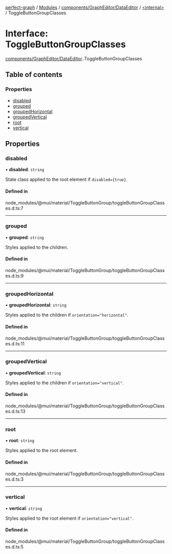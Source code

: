 [perfect-graph](../README.md) / [Modules](../modules.md) / [components/GraphEditor/DataEditor](../modules/components_GraphEditor_DataEditor.md) / [<internal\>](../modules/components_GraphEditor_DataEditor._internal_.md) / ToggleButtonGroupClasses

# Interface: ToggleButtonGroupClasses

[components/GraphEditor/DataEditor](../modules/components_GraphEditor_DataEditor.md).[<internal>](../modules/components_GraphEditor_DataEditor._internal_.md).ToggleButtonGroupClasses

## Table of contents

### Properties

- [disabled](components_GraphEditor_DataEditor._internal_.ToggleButtonGroupClasses.md#disabled)
- [grouped](components_GraphEditor_DataEditor._internal_.ToggleButtonGroupClasses.md#grouped)
- [groupedHorizontal](components_GraphEditor_DataEditor._internal_.ToggleButtonGroupClasses.md#groupedhorizontal)
- [groupedVertical](components_GraphEditor_DataEditor._internal_.ToggleButtonGroupClasses.md#groupedvertical)
- [root](components_GraphEditor_DataEditor._internal_.ToggleButtonGroupClasses.md#root)
- [vertical](components_GraphEditor_DataEditor._internal_.ToggleButtonGroupClasses.md#vertical)

## Properties

### disabled

• **disabled**: `string`

State class applied to the root element if `disabled={true}`.

#### Defined in

node_modules/@mui/material/ToggleButtonGroup/toggleButtonGroupClasses.d.ts:7

___

### grouped

• **grouped**: `string`

Styles applied to the children.

#### Defined in

node_modules/@mui/material/ToggleButtonGroup/toggleButtonGroupClasses.d.ts:9

___

### groupedHorizontal

• **groupedHorizontal**: `string`

Styles applied to the children if `orientation="horizontal"`.

#### Defined in

node_modules/@mui/material/ToggleButtonGroup/toggleButtonGroupClasses.d.ts:11

___

### groupedVertical

• **groupedVertical**: `string`

Styles applied to the children if `orientation="vertical"`.

#### Defined in

node_modules/@mui/material/ToggleButtonGroup/toggleButtonGroupClasses.d.ts:13

___

### root

• **root**: `string`

Styles applied to the root element.

#### Defined in

node_modules/@mui/material/ToggleButtonGroup/toggleButtonGroupClasses.d.ts:3

___

### vertical

• **vertical**: `string`

Styles applied to the root element if `orientation="vertical"`.

#### Defined in

node_modules/@mui/material/ToggleButtonGroup/toggleButtonGroupClasses.d.ts:5
